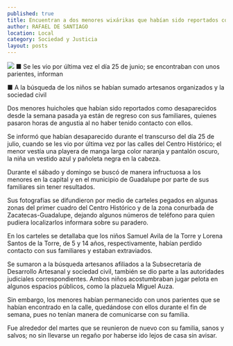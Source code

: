 ```yaml
---
published: true
title: Encuentran a dos menores wixárikas que habían sido reportados como desaparecidos
author: RAFAEL DE SANTIAGO
location: Local
category: Sociedad y Justicia
layout: posts
---
```


![](http://i.imgur.com/2jvDkKUm.jpg)
■ Se les vio por última vez el día 25 de junio; se encontraban con unos parientes, informan

■ A la búsqueda de los niños se habían sumado artesanos organizados y la sociedad civil

Dos menores huicholes que habían sido reportados como desaparecidos desde la semana pasada ya están de regreso con sus familiares, quienes pasaron horas de angustia al no haber tenido contacto con ellos. 

Se informó que habían desaparecido durante el transcurso del día 25 de julio, cuando se les vio por última vez por las calles del Centro Histórico; el menor vestía una playera de manga larga color naranja y pantalón oscuro, la niña un vestido azul y pañoleta negra en la cabeza. 

Durante el sábado y domingo se buscó de manera infructuosa a los menores en la capital y en el municipio de Guadalupe por parte de sus familiares sin tener resultados.

Sus fotografías se difundieron por medio de carteles pegados en algunas zonas del primer cuadro del Centro Histórico y de la zona conurbada de Zacatecas-Guadalupe, dejando algunos números de teléfono para quien pudiera localizarlos informara sobre su paradero.

En los carteles se detallaba que los niños Samuel Avila de la Torre y Lorena Santos de la Torre, de 5 y 14 años, respectivamente, habían perdido contacto con sus familiares y estaban extraviados.

Se sumaron a la búsqueda artesanos afiliados a la Subsecretaría de Desarrollo Artesanal y sociedad civil, también se dio parte a las autoridades judiciales correspondientes. Ambos niños acostumbraban jugar pelota en algunos espacios públicos, como la plazuela Miguel Auza.

Sin embargo, los menores habían permanecido con unos parientes que se habían encontrado en la calle, quedándose con ellos durante el fin de semana, pues no tenían manera de comunicarse con su familia.

Fue alrededor del martes que se reunieron de nuevo con su familia, sanos y salvos; no sin llevarse un regaño por haberse ido lejos de casa sin avisar.
